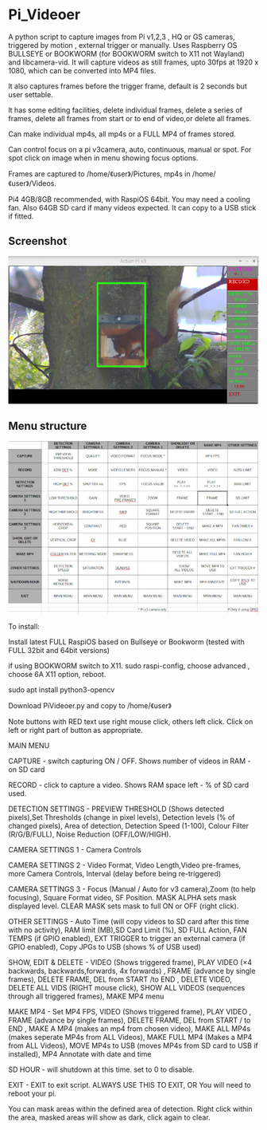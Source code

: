 # Pi_Videoer

A python script to capture images from Pi v1,2,3 , HQ or GS cameras, triggered by motion , external trigger or manually. Uses Raspberry OS BULLSEYE or BOOKWORM (for BOOKWORM switch to X11 not Wayland) and libcamera-vid.
It will capture videos as still frames, upto 30fps at 1920 x 1080, which can be converted into MP4 files.

lt also captures frames before the trigger frame, default is 2 seconds but user settable.

lt has some editing facilities, delete individual frames, delete a series of frames, delete all frames from start or to end of video,or delete all frames.

Can make individual mp4s, all mp4s  or a FULL MP4 of frames stored.

Can control focus on a pi v3camera, auto, continuous,  manual or spot. For spot click on image when in menu showing focus options.

Frames are captured to /home/《user》/Pictures, mp4s in /home/《user》/Videos.

Pi4 4GB/8GB recommended, with RaspiOS 64bit. You may need a cooling fan. Also 64GB SD card if many videos expected. It can copy to a USB stick if fitted.

## Screenshot

![screenshot](screen002.jpg)

## Menu structure

![Menus](menus.jpg)

To install:

Install latest FULL RaspiOS based on Bullseye or Bookworm (tested with FULL 32bit and 64bit versions)

if using BOOKWORM switch to X11. sudo raspi-config, choose advanced , choose 6A X11 option, reboot.

sudo apt install python3-opencv

Download PiVideoer.py and copy to /home/《user》

Note buttons with RED text use right mouse click, others left click. Click on left or right part of button as appropriate.

MAIN MENU

CAPTURE - switch capturing ON / OFF. Shows number of videos in RAM - on SD card

RECORD  - click to capture a video. Shows RAM space left - % of SD card used.

DETECTION SETTINGS - PREVIEW THRESHOLD (Shows detected pixels),Set Thresholds (change in pixel levels), Detection levels (% of changed pixels), Area of detection, Detection Speed (1-100), Colour Filter (R/G/B/FULL), Noise Reduction (OFF/LOW/HIGH).

CAMERA SETTINGS 1 -  Camera Controls

CAMERA SETTINGS 2 - Video Format, Video Length,Video pre-frames, more Camera Controls, Interval (delay before being re-triggered)

CAMERA SETTINGS 3 -  Focus (Manual / Auto for v3 camera),Zoom (to help focusing), Square Format video, SF Position. MASK ALPHA sets mask displayed level. CLEAR MASK sets mask to full ON or OFF (right click).

OTHER SETTINGS    - Auto Time (will copy videos to SD card after this time with no activity), RAM limit (MB),SD Card Limit (%), SD FULL Action, FAN TEMPS (if GPIO enabled), EXT TRIGGER to trigger an external camera (if GPIO enabled), Copy JPGs to USB (shows % of USB used)

SHOW, EDIT & DELETE     - VIDEO (Shows triggered frame), PLAY VIDEO (×4 backwards, backwards,forwards, 4x forwards) , FRAME (advance by single frames), DELETE FRAME, DEL from START /to END , DELETE VIDEO, DELETE ALL VIDS (RIGHT mouse click), SHOW ALL VIDEOS (sequences through all triggered frames), MAKE MP4 menu

MAKE MP4  - Set MP4 FPS, VIDEO (Shows triggered frame), PLAY VIDEO , FRAME (advance by single frames), DELETE FRAME, DEL from START / to END , MAKE A MP4 (makes an mp4 from chosen video), MAKE ALL MP4s (makes seperate MP4s from ALL Videos), MAKE FULL MP4 (Makes a MP4 from ALL Videos), MOVE MP4s to USB (moves MP4s from SD card to USB if installed), MP4 Annotate with date and time

SD HOUR - will shutdown at this time. set to 0 to disable.

EXIT - EXIT to exit script. ALWAYS USE THIS TO EXIT, OR You will need to reboot your pi.

You can mask areas within the defined area of detection. Right click within the area, masked areas will show as dark, click again to clear.
